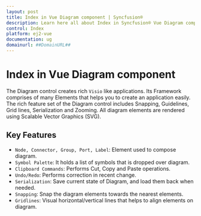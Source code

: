 ```yaml
---
layout: post
title: Index in Vue Diagram component | Syncfusion®
description: Learn here all about Index in Syncfusion® Vue Diagram component of Syncfusion Essential® JS 2 and more.
control: Index 
platform: ej2-vue
documentation: ug
domainurl: ##DomainURL##
---
```


# Index in Vue Diagram component

The Diagram control creates rich `Visio` like applications. Its Framework comprises of many Elements that helps you to create an application easily. The rich feature set of the Diagram control includes Snapping, Guidelines, Grid lines, Serialization and Zooming. All diagram elements are rendered using Scalable Vector Graphics (SVG).

## Key Features

* `Node, Connector, Group, Port, Label`: Element used to compose diagram.
* `Symbol Palette`: It holds a list of symbols that is dropped over diagram.
* `Clipboard Commands`: Performs Cut, Copy and Paste operations.
* `Undo/Redo`: Performs correction in recent change.
* `Serialization`: Save current state of Diagram, and load them back when needed.
* `Snapping`: Snap the diagram elements towards the nearest elements.
* `Gridlines`: Visual horizontal/vertical lines that helps to align elements on diagram.